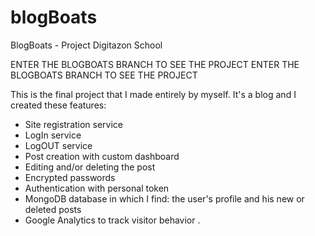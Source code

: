 # blogBoats
BlogBoats - Project Digitazon School

ENTER THE BLOGBOATS BRANCH TO SEE THE PROJECT
ENTER THE BLOGBOATS BRANCH TO SEE THE PROJECT

This is the final project that I made entirely by myself.
It's a blog and I created these features:

- Site registration service
- LogIn service
- LogOUT service
- Post creation with custom dashboard
- Editing and/or deleting the post
- Encrypted passwords
- Authentication with personal token
- MongoDB database in which I find: the user's profile and his new or deleted posts
- Google Analytics to track visitor behavior .
